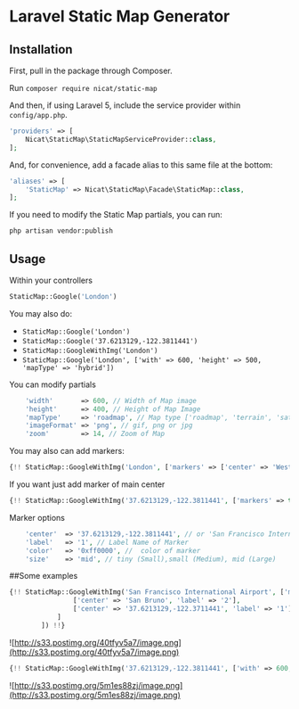 # Laravel Static Map Generator

## Installation

First, pull in the package through Composer.

Run `composer require nicat/static-map`

And then, if using Laravel 5, include the service provider within `config/app.php`.

```php
'providers' => [
    Nicat\StaticMap\StaticMapServiceProvider::class,
];
```

And, for convenience, add a facade alias to this same file at the bottom:

```php
'aliases' => [
    'StaticMap' => Nicat\StaticMap\Facade\StaticMap::class,
];
```

If you need to modify the Static Map partials, you can run:

```bash
php artisan vendor:publish
```

## Usage

Within your controllers

```php
StaticMap::Google('London')
```

You may also do:

- `StaticMap::Google('London')`
- `StaticMap::Google('37.6213129,-122.3811441')`
- `StaticMap::GoogleWithImg('London')`
- `StaticMap::Google('London', ['with' => 600, 'height' => 500, 'mapType' => 'hybrid'])`

You can modify partials

```php
    'width'       => 600, // Width of Map image
    'height'      => 400, // Height of Map Image
    'mapType'     => 'roadmap', // Map type ['roadmap', 'terrain', 'satellite', 'hyrid']
    'imageFormat' => 'png', // gif, png or jpg
    'zoom'        => 14, // Zoom of Map
```

You may also can add markers:


```php
{!! StaticMap::GoogleWithImg('London', ['markers' => ['center' => 'Westminster London', 'label' => '2'], 'imageType' => 'gif'])
```

If you want just add marker of main center

```php
{!! StaticMap::GoogleWithImg('37.6213129,-122.3811441', ['markers' => true]) !!}
```


Marker options
```php
    'center'  => '37.6213129,-122.3811441', // or 'San Francisco International Airport'
    'label'   => '1', // Label Name of Marker
    'color'   => '0xff0000', //  color of marker   
    'size'    => 'mid', // tiny (Small),small (Medium), mid (Large)
```


##Some examples

```php
{!! StaticMap::GoogleWithImg('San Francisco International Airport', ['markers' => [
                ['center' => 'San Bruno', 'label' => '2'],
                ['center' => '37.6213129,-122.3711441', 'label' => '1']
            ]
        ]) !!}
```

![http://s33.postimg.org/40tfyv5a7/image.png](http://s33.postimg.org/40tfyv5a7/image.png)

```php
{!! StaticMap::GoogleWithImg('37.6213129,-122.3811441', ['with' => 600, 'height' => 500, 'mapType' => 'hybrid']) !!}
```

![http://s33.postimg.org/5m1es88zj/image.png](http://s33.postimg.org/5m1es88zj/image.png)